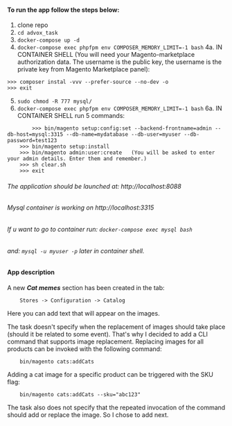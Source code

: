 
#### To run the app follow the steps below:
1. clone repo
2. ```cd advox_task```
3. ```docker-compose up -d```
4. ```docker-compose exec phpfpm env COMPOSER_MEMORY_LIMIT=-1 bash```
4a. IN CONTAINER SHELL (You will need your Magento-marketplace authorization data. The username is the public key, the username is the private key from Magento Marketplace panel):
```
>>> composer instal -vvv --prefer-source --no-dev -o
>>> exit
```
5. ```sudo chmod -R 777 mysql/```
6. ```docker-compose exec phpfpm env COMPOSER_MEMORY_LIMIT=-1 bash```
6a. IN CONTAINER SHELL run 5 commands:
```
    	>>> bin/magento setup:config:set --backend-frontname=admin --db-host=mysql:3315 --db-name=mydatabase --db-user=myuser --db-password=test123
	>>> bin/magento setup:install	
	>>> bin/magento admin:user:create	(You will be asked to enter your admin details. Enter them and remember.)
	>>> sh clear.sh
	>>> exit
```

###### The application should be launched at: http://localhost:8088
###### Mysql container is working on http://localhost:3315
###### If u want to go to container run: ```docker-compose exec mysql bash```
###### and: ```mysql -u myuser -p```  later in container shell.


#### App description

A new ***Cat memes*** section has been created in the tab:
```
	Stores -> Configuration -> Catalog
```
Here you can add text that will appear on the images.

The task doesn't specify when the replacement of images should take place (should it be related to some event).
That's why I decided to add a CLI command that supports image replacement.
Replacing images for all products can be invoked with the following command:
```
	bin/magento cats:addCats
```
Adding a cat image for a specific product can be triggered with the SKU flag:
```
	bin/magento cats:addCats --sku="abc123"
```
The task also does not specify that the repeated invocation of the command should add or replace the image. So I chose to add next.
